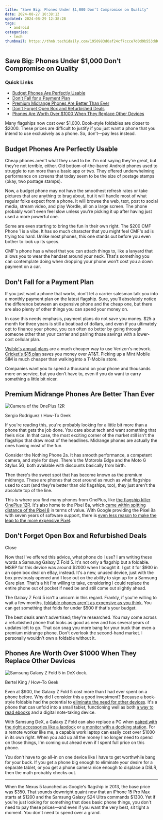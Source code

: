 ```yaml
---
title: "Save Big: Phones Under $1,000 Don’t Compromise on Quality"
date: 2024-08-27 10:38:13
updated: 2024-08-29 12:38:28
tags:
  - android
categories:
  - tech
thumbnail: https://thmb.techidaily.com/1950983d0af24cf7ccce7d0d9b553dd604417e3bd4a6dbac12c3df842a2a8fe2.jpg
---
```


## Save Big: Phones Under $1,000 Don’t Compromise on Quality

### Quick Links

* [Budget Phones Are Perfectly Usable](https://extra-approaches.techidaily.com/2024-approved-prime-buzz-generator-prodigy/)
* [Don't Fall for a Payment Plan](https://tech-recovery.techidaily.com/resolving-your-apple-watch-touch-problems-understanding-why-it-may-fail-to-react/)
* [Premium Midrange Phones Are Better Than Ever](https://youtube-docs.techidaily.com/ts-choice-top-8-proven-video-marketing-actions-for-2024/)
* [Don't Forget Open Box and Refurbished Deals](https://youtube-zero.techidaily.com/avigating-file-extraction-from-youtube-browser-os-and-terminal-methods/)
* [Phones Are Worth Over $1000 When They Replace Other Devices](https://location-social.techidaily.com/4-feasible-ways-to-fake-location-on-facebook-for-your-realme-c67-4g-drfone-by-drfone-virtual-android/)

 Many flagships now cost over $1,000\. Book-style foldables are closer to $2000\. These prices are difficult to justify if you just want a phone that you intend to use exclusively as a phone. So, don't—pay less instead.

##  Budget Phones Are Perfectly Usable

 Cheap phones aren't what they used to be. I'm not saying they're great, but they're not terrible, either. Old bottom-of-the-barrel Android phones used to struggle to run more than a basic app or two. They offered underwhelming performance on screens that today seem to be the size of postage stamps (okay, two postage stamps).

 Now, a budget phone may not have the smoothest refresh rates or take pictures that are anything to brag about, but it will handle most of what regular folks expect from a phone. It will browse the web, text, post to social media, stream video, and play Wordle, all on a large screen. The phone probably won't even feel slow unless you're picking it up after having just used a more powerful one.

 Some are even starting to bring the fun in their own right. The $200 CMF Phone 1 is a vibe. It has so much character that you might feel CMF's ad is trying too hard. Unlike most phones, this one stands out before you even bother to look up its specs.

 CMF's phone has a wheel that you can attach things to, like a lanyard that allows you to wear the handset around your neck. That's something you can contemplate doing when dropping your phone won't cost you a down payment on a car.

##  Don't Fall for a Payment Plan

 If you just want a phone that works, don't let a carrier salesman talk you into a monthly payment plan on the latest flagship. Sure, you'll absolutely notice the difference between an expensive phone and the cheap one, but there are also plenty of other things you can spend your money on.

 In case this needs emphasis, payment plans do not save you money. $25 a month for three years is still a boatload of dollars, and even if you ultimately opt to finance your phone, you can often do better by going through someone other than your carrier and pairing those savings with a lower-cost cellular plan.

[Visible's annual plans](https://extra-information.techidaily.com/unraveling-the-expertise-within-polarrs-photography-suite/) are a much cheaper way to use Verizon's network. [Cricket's $15 plan](https://phone-solutions.techidaily.com/best-android-data-recovery-retrieve-lost-photos-from-xiaomi-mix-fold-3-by-fonelab-android-recover-photos/) saves you money over AT&T. Picking up a Mint Mobile SIM is much cheaper than walking into a T-Mobile store.

 Companies want you to spend a thousand on your phone and thousands more on service, but you don't have to, even if you do want to carry something a little bit nicer.

##  Premium Midrange Phones Are Better Than Ever

![Camera of the OnePlus 12R](https://static1.howtogeekimages.com/wordpress/wp-content/uploads/2024/08/53485142003_3eabfdf83b_o.jpg) 

Sergio Rodriguez / How-To Geek

 If you're reading this, you're probably looking for a little bit more than a phone that gets the job done. You care about tech and want something that feels nice. In that case, the most exciting corner of the market still isn't the flagships that draw most of the headlines. Midrange phones are actually the ones having most of the fun.

 Consider the Nothing Phone 2a. It has smooth performance, a competent camera, and style for days. There's the Motorola Edge and the Moto G Stylus 5G, both available with discounts basically from birth.

 Then there's the sweet spot that has become known as the premium midrange. These are phones that cost around as much as what flagships used to cost (and they're better than old flagships, too), they just aren't the absolute top of the line.

 This is where you find many phones from OnePlus, like [the flagship killer OnePlus 12R](https://screen-video-capture.techidaily.com/2024-approved-enhancing-remote-communication-with-effective-skype-screen-sharing/). It's also home to the Pixel 8a, which [came within spitting distance of the Pixel 8](https://facebook-video-footage.techidaily.com/updated-in-2024-content-creation-evolution-studio-vs-innovative-beta/) in terms of value. With Google providing the Pixel 8a with seven years of software support, there is [even less reason to make the leap to the more expensive Pixel](https://techtrends.techidaily.com/do-battery-powered-cars-match-up-to-combustion-engines-when-it-comes-to-endurance-and-reliability/).

##  Don't Forget Open Box and Refurbished Deals 

Close 

 Now that I've offered this advice, what phone do I use? I am writing these words a Samsung Galaxy Z Fold 5\. It's not only a flagship but a foldable. MSRP for this device was around $2000 when I bought it. I got it for $900 in an open box deal on eBay, instead. It's a new, unused device, just with the box previously opened and I lose out on the ability to sign up for a Samsung Care plan. That's a hit I'm willing to take, considering I could replace the entire phone out of pocket if need be and still come out slightly ahead.

 The Galaxy Z Fold 5 isn't a unicorn in this regard. Frankly, if you're willing to wait a few months, [foldable phones aren't as expensive as you think](https://article-posts.techidaily.com/2024-approved-micro-movie-plot-draft/). You can get something that folds for under $500 if that's your budget.

 The best deals aren't advertised; they're researched. You may come across a refurbished phone that looks as good as new and has several years of updates left to go. That can snag you more bang for your buck than even a premium midrange phone. Don't overlook the second-hand market. I personally wouldn't own a foldable without it.

##  Phones Are Worth Over $1000 When They Replace Other Devices

![Samsung Galaxy Z Fold 5 in DeX dock.](https://static1.howtogeekimages.com/wordpress/wp-content/uploads/2024/03/samsung-galaxy-z-fold-5-dex-dock-1.jpg) 

Bertel King / How-To Geek

 Even at $900, the Galaxy Z Fold 5 cost more than I had ever spent on a phone before. Why did I consider this a good investment? Because a book-style foldable had the potential to [eliminate the need for other devices](https://printer-issues.techidaily.com/turn-your-non-printing-canon-into-a-reliable-device-with-tips/). It's a phone that can unfold into a small tablet, functioning well as both [a way to read ebooks](https://win-howtos.techidaily.com/how-to-successfully-resolve-error-code-0x80ebbbb-on-windows-updates-proven-techniques-inside/) and a digital note-taking device.

 With Samsung DeX, a Galaxy Z Fold can also replace a PC when [paired with the right accessories like a lapdock](https://apple-account.techidaily.com/in-2024-how-to-reset-apple-id-and-apple-password-from-apple-iphone-15-plus-by-drfone-ios/) or [a monitor with a docking station](https://youtube-sure.techidaily.com/into-the-world-of-chroma-keying-youtubes-guide-to-green-screens-for-2024/). For a remote worker like me, a capable work laptop can easily cost over $1000 in its own right. When you add up all the money I no longer need to spend on those things, I'm coming out ahead even if I spent full price on this phone.

 You don't have to go all-in on one device like I have to get worthwhile bang for your buck. If you get a phone big enough to eliminate your desire for a separate tablet, or you get a phone camera nice enough to displace a DSLR, then the math probably checks out.

---

 When the Nexus 5 launched as Google's flagship in 2013, the base price was $350\. That sounds downright quaint now that an iPhone 15 Pro Max starts at $1200 and the Samsung Galaxy S24 Ultra commands $1300\. Yet if you're just looking for something that does basic phone things, you don't need to pay these prices—and even if you want the very best, sit tight a moment. You don't need to spend over a grand.

<ins class="adsbygoogle"
     style="display:block"
     data-ad-format="autorelaxed"
     data-ad-client="ca-pub-7571918770474297"
     data-ad-slot="1223367746"></ins>



<ins class="adsbygoogle"
     style="display:block"
     data-ad-client="ca-pub-7571918770474297"
     data-ad-slot="8358498916"
     data-ad-format="auto"
     data-full-width-responsive="true"></ins>
